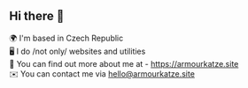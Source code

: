 ## Hi there 👋
 🌍  I'm based in Czech Republic<br> 
 🖥️  I do /not only/ websites and utilities <br>
 👾  You can find out more about me at - https://armourkatze.site<br>
 ✉️  You can contact me via hello@armourkatze.site
